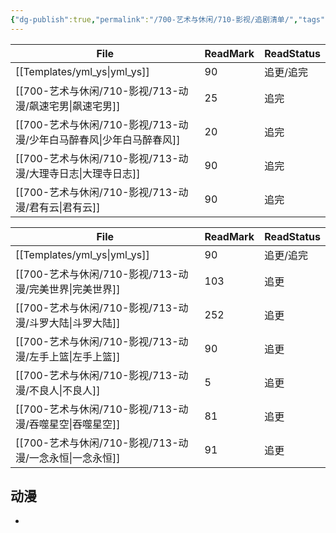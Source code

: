 ```yaml
---
{"dg-publish":true,"permalink":"/700-艺术与休闲/710-影视/追剧清单/","tags":["TODO","追剧"],"noteIcon":""}
---
```




| File                                            | ReadMark | ReadStatus |
| ----------------------------------------------- | -------- | ---------- |
| [[Templates/yml_ys\|yml_ys]]                 | 90       | 追更/追完      |
| [[700-艺术与休闲/710-影视/713-动漫/飙速宅男\|飙速宅男]]       | 25       | 追完         |
| [[700-艺术与休闲/710-影视/713-动漫/少年白马醉春风\|少年白马醉春风]] | 20       | 追完         |
| [[700-艺术与休闲/710-影视/713-动漫/大理寺日志\|大理寺日志]]     | 90       | 追完         |
| [[700-艺术与休闲/710-影视/713-动漫/君有云\|君有云]]         | 90       | 追完         |



| File                                      | ReadMark | ReadStatus |
| ----------------------------------------- | -------- | ---------- |
| [[Templates/yml_ys\|yml_ys]]           | 90       | 追更/追完      |
| [[700-艺术与休闲/710-影视/713-动漫/完美世界\|完美世界]] | 103      | 追更         |
| [[700-艺术与休闲/710-影视/713-动漫/斗罗大陆\|斗罗大陆]] | 252      | 追更         |
| [[700-艺术与休闲/710-影视/713-动漫/左手上篮\|左手上篮]] | 90       | 追更         |
| [[700-艺术与休闲/710-影视/713-动漫/不良人\|不良人]]   | 5        | 追更         |
| [[700-艺术与休闲/710-影视/713-动漫/吞噬星空\|吞噬星空]] | 81       | 追更         |
| [[700-艺术与休闲/710-影视/713-动漫/一念永恒\|一念永恒]] | 91       | 追更         |

## 动漫
- 